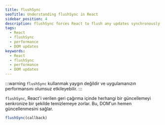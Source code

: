 ```yaml
---
title: flushSync
seoTitle: Understanding flushSync in React
sidebar_position: 4
description: flushSync forces React to flush any updates synchronously within a given callback, allowing immediate DOM updates. Use it judiciously to avoid performance issues.
tags: 
  - React
  - flushSync
  - performance
  - DOM updates
keywords: 
  - React
  - flushSync
  - performance
  - DOM updates
---
```

:::warning
`flushSync` kullanmak yaygın değildir ve uygulamanızın performansını olumsuz etkileyebilir. 
:::



`flushSync`, React'i verilen geri çağırma içinde herhangi bir güncellemeyi senkronize bir şekilde temizlemeye zorlar. Bu, DOM'un hemen güncellenmesini sağlar.

```js
flushSync(callback)
```